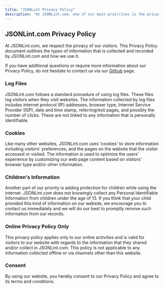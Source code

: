 ```yaml
---
title: "JSONLint Privacy Policy"
description: "At JSONLint.com, one of our main priorities is the privacy of our visitors."
---
```


## JSONLint.com Privacy Policy

At JSONLint.com, we respect the privacy of our visitors. This Privacy Policy document outlines the types of information that is collected and recorded by JSONLint.com and how we use it.

If you have additional questions or require more information about our Privacy Policy, do not hesitate to contact us via our [Github](https://github.com/circlecell/jsonlint.com) page.

### Log Files

JSONLint.com follows a standard procedure of using log files. These files log visitors when they visit websites. The information collected by log files includes internet protocol (IP) addresses, browser type, Internet Service Provider (ISP), date and time stamp, referring/exit pages, and possibly the number of clicks. These are not linked to any information that is personally identifiable.

### Cookies

Like many other websites, JSONLint.com uses 'cookies' to store information including visitors' preferences, and the pages on the website that the visitor accessed or visited. The information is used to optimize the users' experience by customizing our web page content based on visitors' browser type and/or other information.

### Children's Information

Another part of our priority is adding protection for children while using the internet. JSONLint.com does not knowingly collect any Personal Identifiable Information from children under the age of 13. If you think that your child provided this kind of information on our website, we encourage you to contact us immediately and we will do our best to promptly remove such information from our records.

### Online Privacy Policy Only

This privacy policy applies only to our online activities and is valid for visitors to our website with regards to the information that they shared and/or collect in JSONLint.com. This policy is not applicable to any information collected offline or via channels other than this website.

### Consent

By using our website, you hereby consent to our Privacy Policy and agree to its terms and conditions.
